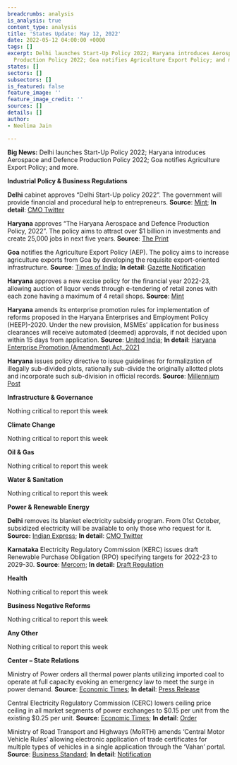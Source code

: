 ```yaml
---
breadcrumbs: analysis
is_analysis: true
content_type: analysis
title: 'States Update: May 12, 2022'
date: 2022-05-12 04:00:00 +0000
tags: []
excerpt: Delhi launches Start-Up Policy 2022; Haryana introduces Aerospace and Defence
  Production Policy 2022; Goa notifies Agriculture Export Policy; and more.
states: []
sectors: []
subsectors: []
is_featured: false
feature_image: ''
feature_image_credit: ''
sources: []
details: []
author:
- Neelima Jain

---
```

**Big News:** Delhi launches Start-Up Policy 2022; Haryana introduces Aerospace and Defence Production Policy 2022; Goa notifies Agriculture Export Policy; and more.

**Industrial Policy & Business Regulations**

**Delhi** cabinet approves “Delhi Start-Up policy 2022”. The government will provide financial and procedural help to entrepreneurs. **Source**: [Mint](https://www.livemint.com/news/india/delhi-cabinet-approves-startup-policy-to-provide-financial-help-to-entrepreneurs-11651749141360.html); **In detail**: [CMO Twitter](https://twitter.com/CMODelhi/status/1522161662597361665)

**Haryana** approves “The Haryana Aerospace and Defence Production Policy, 2022”. The policy aims to attract over $1 billion in investments and create 25,000 jobs in next five years. **Source**: [The Print](https://theprint.in/india/khattar-cabinet-approves-haryana-aerospace-and-defence-production-policy-2022/945670/)

**Goa** notifies the Agriculture Export Policy (AEP). The policy aims to increase agriculture exports from Goa by developing the requisite export-oriented infrastructure. **Source**: [Times of India](https://timesofindia.indiatimes.com/city/goa/state-agri-policy-aims-to-turn-goa-into-export-hub/articleshow/91385277.cms); **In detail**: [Gazette Notification](https://goaprintingpress.gov.in/downloads/2223/2223-5-SI-OG-0.pdf)

**Haryana** approves a new excise policy for the financial year 2022-23, allowing auction of liquor vends through e-tendering of retail zones with each zone having a maximum of 4 retail shops. **Source**: [Mint](https://www.livemint.com/news/india/haryana-govt-approves-new-excise-policy-details-here-11651851342338.html)

**Haryana** amends its enterprise promotion rules for implementation of reforms proposed in the Haryana Enterprises and Employment Policy (HEEP)-2020. Under the new provision, MSMEs’ application for business clearances will receive automated (deemed) approvals, if not decided upon within 15 days from application. **Source**: [United India](https://www.uniindia.com/story/Cabinet-approves-Haryana-Enterprises-Promotion-Amendment-Rules-2021); **In detail**: [Haryana Enterprise Promotion (Amendment) Act, 2021](https://investharyana.in/content/pdfs/Haryana%20Enterprises%20Promotiom%20(Amendment)%20Bill,%202021-Notification.pdf)

**Haryana** issues policy directive to issue guidelines for formalization of illegally sub-divided plots, rationally sub-divide the originally allotted plots and incorporate such sub-division in official records. **Source**: [Millennium Post](http://www.millenniumpost.in/nation/haryana-cabinet-approves-policy-to-regularise-illegally-divided-plots-476965)

**Infrastructure & Governance**

Nothing critical to report this week

**Climate Change**

Nothing critical to report this week

**Oil & Gas**

Nothing critical to report this week

**Water & Sanitation**

Nothing critical to report this week

**Power & Renewable Energy**

**Delhi** removes its blanket electricity subsidy program. From 01st October, subsidized electricity will be available to only those who request for it. **Source:** [Indian Express](https://indianexpress.com/article/cities/delhi/delhi-october-1-subsidy-in-electricity-only-to-those-who-ask-cm-7902951/); **In detail**: [CMO Twitter](https://twitter.com/CMODelhi/status/1522161662597361665)

**Karnataka** Electricity Regulatory Commission (KERC) issues draft Renewable Purchase Obligation (RPO) specifying targets for 2022-23 to 2029-30. **Source**: [Mercom](https://mercomindia.com/karnataka-regulator-issues-draft-rpo/); **In detail:** [Draft Regulation](https://karunadu.karnataka.gov.in/kerc/Documents/KERC%20(Procurement%20of%20Energy%20from%20Renewable%20Sources)%20(Eighth%20Amendment)%20Regulations%2C%202022.pdf)

**Health**

Nothing critical to report this week

**Business Negative Reforms**

Nothing critical to report this week

**Any Other**

Nothing critical to report this week

**Center – State Relations**

Ministry of Power orders all thermal power plants utilizing imported coal to operate at full capacity evoking an emergency law to meet the surge in power demand. **Source**: [Economic Times](https://energy.economictimes.indiatimes.com/news/coal/india-invokes-emergency-law-to-operate-idle-coal-import-based-utilities/91368892); **In detail**: [Press Release](https://powermin.gov.in/sites/default/files/webform/notices/Directions%20to%20generating%20companies%20under%20Section%2011%20of%20the%20Electricity%20Act%2C%202003.pdf)

Central Electricity Regulatory Commission (CERC) lowers ceiling price ceiling in all market segments of power exchanges to $0.15 per unit from the existing $0.25 per unit. **Source**: [Economic Times](https://energy.economictimes.indiatimes.com/news/power/cerc-caps-all-market-segments-on-power-exchanges-till-jun-30/91389126); **In detail**: [Order](https://cercind.gov.in/2022/orders/5-SM-2022.pdf)

Ministry of Road Transport and Highways (MoRTH) amends ‘Central Motor Vehicle Rules’ allowing electronic application of trade certificates for multiple types of vehicles in a single application through the ‘Vahan’ portal. **Source**: [Business Standard](https://www.business-standard.com/article/current-affairs/govt-plans-to-make-trade-certificate-process-online-for-vehicle-dealers-122050700722_1.html); **In detail**: [Notification](https://static.pib.gov.in/WriteReadData/specificdocs/documents/2022/may/doc20225753601.pdf)